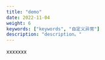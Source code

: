 ```yaml
---
title: "demo"
date: 2022-11-04
weight: 6
keywords: ["keywords", "自定义异常"]
description: "description。"
---
```


xxxxxxx

